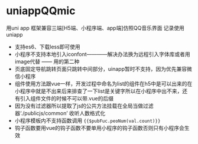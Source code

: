 # uniappQQmic
用uni app 框架兼容三端[H5端、小程序端、app端]仿照QQ音乐界面 记录使用uniapp
- 支持es6、下载less即可使用
- 小程序不支持本地引入iconfont————解决办法换为远程引入字体库或者用image代替 —— 用的第二种
- 页底固定导航跳转页面只跳转中间部分，uinapp暂时不支持，因为优先兼容微信小程序
- 组件使用方法跟vue一样，开发过程中命名为list的组件在h5中是可以出来的在小程序中就是不出来后来排查了一下list是关键字所以在小程序中出不来，还有引入组件文件的时候不可以带.vue的后缀
- 因为没有过滤器所以提取了js的公共方法挂载在全局当做过滤器‘./publicjs/common’ 收听人数格式化
- 小程序模板内不支持函数调用
	``` {{$pubFuc.peoNum(val.count)}} ```
- 钩子函数要用vue的钩子函数不要单用小程序的钩子函数否则只有小程序会生效


